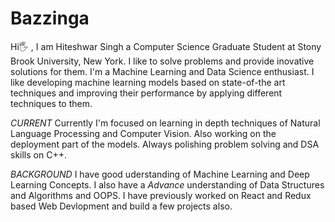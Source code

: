 # Bazzinga
Hi🖐 , I am Hiteshwar Singh a Computer Science Graduate Student at Stony Brook University, New York. I like to solve problems and provide inovative solutions for them. I'm a Machine Learning and Data Science enthusiast. I like developing machine learning models based on state-of-the art techniques and improving their performance by applying different techniques to them.

*CURRENT*
Currently I'm focused on learning in depth  techniques of Natural Language Processing and Computer Vision.
Also working on the deployment part of the models.
Always polishing problem solving and DSA skills on C++.

*BACKGROUND*
I have good uderstanding of Machine Learning and Deep Learning Concepts.
I also have a *Advance* understanding of Data Structures and Algorithms and OOPS.
I have previously worked on React and Redux based Web Devlopment and build a few projects also.


